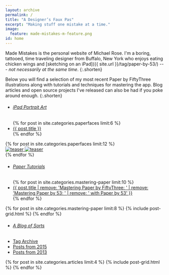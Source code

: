 ```yaml
---
layout: archive
permalink: /
title: "A Designer’s Faux Pas"
excerpt: "Making stuff one mistake at a time."
image:
  feature: made-mistakes-m-feature.png
id: home
---
```


Made Mistakes is the personal website of Michael Rose. I'm a boring, tattooed, time traveling designer from Buffalo, New York who enjoys eating chicken wings and [sketching on an iPad]({{ site.url }}/tag/paper-by-53/) --- *not necessarily at the same time*.
{:.shorten}

Below you will find a selection of my most recent Paper by FiftyThree illustrations along with tutorials and techniques for mastering the app. Blog articles and open source projects I've released can also be had if you poke around enough.
{:.shorten}

<nav class="toc toc-left">
  <ul>
    <li><h6><a href="{{ site.url }}/paperfaces/">iPad Portrait Art <i class="fa fa-long-arrow-right"></i></a></h6></li>
    {% for post in site.categories.paperfaces limit:6 %}
    <li><a href="{{ site.url }}{{ post.url }}">{{ post.title }}</a></li>
    {% endfor %}
  </ul>
</nav><!-- /.toc-left -->

<div class="tiles tiles-3-4 tile-spacer">
{% for post in site.categories.paperfaces limit:12 %}
  <article class="tile tile-equal" itemscope itemtype="http://schema.org/Article">
    <a href="{{ site.url }}{{ post.url }}" title="{{ post.title }}" class="post-teaser">
      <img src="{{ site.url }}/images/preload-400.png" data-original="{{ site.url }}/images/{% if post.image.teaser %}{{ post.image.teaser }}{% else %}{{ site.teaser }}{% endif %}" class="load" alt="teaser" itemprop="image">
      <noscript><img src="{{ site.url }}/images/{% if post.image.teaser %}{{ post.image.teaser }}{% else %}{{ site.teaser }}{% endif %}" alt="teaser" itemprop="image"></noscript>
    </a>
  </article><!-- /.tile -->
  {% endfor %}
</div><!-- /.tiles-3-4 -->


<nav class="toc toc-left">
  <ul>
    <li><h6><a href="{{ site.url }}/mastering-paper/">Paper Tutorials <i class="fa fa-long-arrow-right"></i></a></h6></li>
    {% for post in site.categories.mastering-paper limit:10 %}
    <li><a href="{{ site.url }}{{ post.url }}">{{ post.title | remove: 'Mastering Paper by FiftyThree: ' | remove: 'Mastering Paper by 53: ' | remove: ' with Paper by 53' }}</a></li>
    {% endfor %}
  </ul>
</nav><!-- /.toc-left -->

<div class="tiles tiles-3-4">
{% for post in site.categories.mastering-paper limit:8 %}
  {% include post-grid.html %}
{% endfor %}
</div><!-- /.tiles-3-4 -->


<nav class="toc toc-left">
  <ul>
    <li><h6><a href="{{ site.url }}/articles/">A Blog of Sorts <i class="fa fa-long-arrow-right"></i></a></h6></li>
    <li><a href="{{ site.url }}/tag/">Tag Archive</a></li>
    <li><a href="{{ site.url }}/2015/">Posts from 2015</a></li>
    <li><a href="{{ site.url }}/2014/">Posts from 2013</a></li>
  </ul>
</nav><!-- /.toc-left -->

<div class="tiles tiles-3-4">
{% for post in site.categories.articles limit:4 %}
  {% include post-grid.html %}
{% endfor %}
</div><!-- /.tiles-3-4 -->
